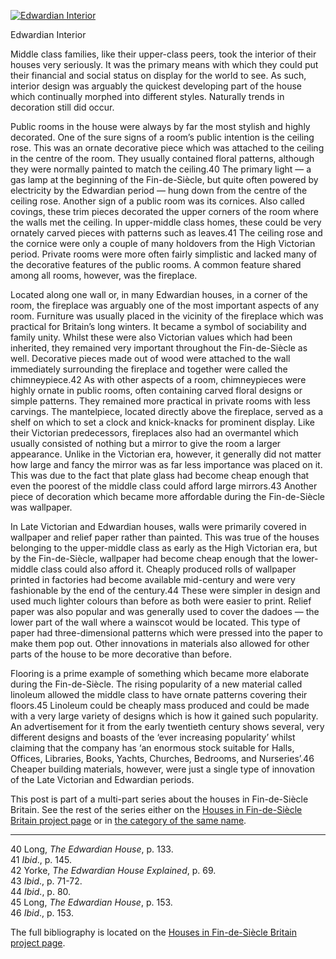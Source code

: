 [![Edwardian Interior](d837077c0a03b13e5f220756fb6a70b5.jpg)](https://www.historyrhymes.info/2016/04/03/houses-in-fin-de-siecle-britain-the-interior-in-fin-de-siecle-britain/d837077c0a03b13e5f220756fb6a70b5/)

Edwardian Interior

Middle class families, like their upper-class peers, took the interior of their houses very seriously. It was the primary means with which they could put their financial and social status on display for the world to see. As such, interior design was arguably the quickest developing part of the house which continually morphed into different styles. Naturally trends in decoration still did occur.

Public rooms in the house were always by far the most stylish and highly decorated. One of the sure signs of a room’s public intention is the ceiling rose. This was an ornate decorative piece which was attached to the ceiling in the centre of the room. They usually contained floral patterns, although they were normally painted to match the ceiling.40 The primary light — a gas lamp at the beginning of the Fin-de-Siècle, but quite often powered by electricity by the Edwardian period — hung down from the centre of the ceiling rose. Another sign of a public room was its cornices. Also called covings, these trim pieces decorated the upper corners of the room where the walls met the ceiling. In upper-middle class homes, these could be very ornately carved pieces with patterns such as leaves.41 The ceiling rose and the cornice were only a couple of many holdovers from the High Victorian period. Private rooms were more often fairly simplistic and lacked many of the decorative features of the public rooms. A common feature shared among all rooms, however, was the fireplace.

Located along one wall or, in many Edwardian houses, in a corner of the room, the fireplace was arguably one of the most important aspects of any room. Furniture was usually placed in the vicinity of the fireplace which was practical for Britain’s long winters. It became a symbol of sociability and family unity. Whilst these were also Victorian values which had been inherited, they remained very important throughout the Fin-de-Siècle as well. Decorative pieces made out of wood were attached to the wall immediately surrounding the fireplace and together were called the chimneypiece.42 As with other aspects of a room, chimneypieces were highly ornate in public rooms, often containing carved floral designs or simple patterns. They remained more practical in private rooms with less carvings. The mantelpiece, located directly above the fireplace, served as a shelf on which to set a clock and knick-knacks for prominent display. Like their Victorian predecessors, fireplaces also had an overmantel which usually consisted of nothing but a mirror to give the room a larger appearance. Unlike in the Victorian era, however, it generally did not matter how large and fancy the mirror was as far less importance was placed on it. This was due to the fact that plate glass had become cheap enough that even the poorest of the middle class could afford large mirrors.43 Another piece of decoration which became more affordable during the Fin-de-Siècle was wallpaper.

In Late Victorian and Edwardian houses, walls were primarily covered in wallpaper and relief paper rather than painted. This was true of the houses belonging to the upper-middle class as early as the High Victorian era, but by the Fin-de-Siècle, wallpaper had become cheap enough that the lower-middle class could also afford it. Cheaply produced rolls of wallpaper printed in factories had become available mid-century and were very fashionable by the end of the century.44 These were simpler in design and used much lighter colours than before as both were easier to print. Relief paper was also popular and was generally used to cover the dadoes — the lower part of the wall where a wainscot would be located. This type of paper had three-dimensional patterns which were pressed into the paper to make them pop out. Other innovations in materials also allowed for other parts of the house to be more decorative than before.

Flooring is a prime example of something which became more elaborate during the Fin-de-Siècle. The rising popularity of a new material called linoleum allowed the middle class to have ornate patterns covering their floors.45 Linoleum could be cheaply mass produced and could be made with a very large variety of designs which is how it gained such popularity. An advertisement for it from the early twentieth century shows several, very different designs and boasts of the ‘ever increasing popularity’ whilst claiming that the company has ‘an enormous stock suitable for Halls, Offices, Libraries, Books, Yachts, Churches, Bedrooms, and Nurseries’.46 Cheaper building materials, however, were just a single type of innovation of the Late Victorian and Edwardian periods.

This post is part of a multi-part series about the houses in Fin-de-Siècle Britain. See the rest of the series either on the [Houses in Fin-de-Siècle Britain project page](https://www.historyrhymes.info/featured/houses-in-fin-de-siecle-britain/) or in [the category of the same name](https://www.historyrhymes.info/category/multi-part-series/houses-in-fin-de-siecle-britain/).

* * *

40 Long, *The Edwardian House*, p. 133.  
41 *Ibid*., p. 145.  
42 Yorke, *The Edwardian House Explained*, p. 69.  
43 *Ibid*., p. 71-72.  
44 *Ibid*., p. 80.  
45 Long, *The Edwardian House*, p. 153.  
46 *Ibid*., p. 153.

The full bibliography is located on the [Houses in Fin-de-Siècle Britain project page](https://www.historyrhymes.info/featured/houses-in-fin-de-siecle-britain/).